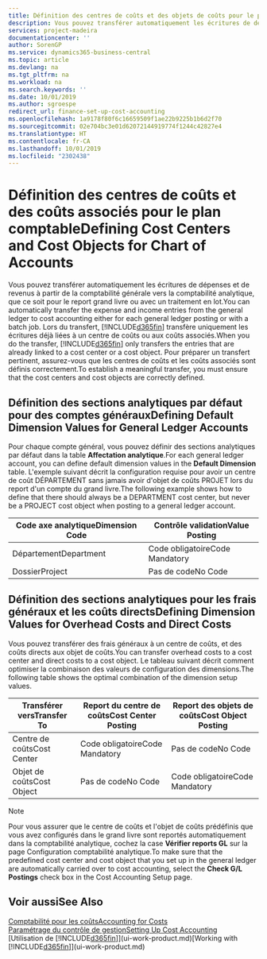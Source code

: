 ```yaml
---
title: Définition des centres de coûts et des objets de coûts pour le plan comptable | Microsoft Docs
description: Vous pouvez transférer automatiquement les écritures de dépenses et de revenus à partir de la comptabilité générale vers la comptabilité analytique, que ce soit pour le report grand livre ou avec un traitement en lot. Lors du transfert, le système transfère uniquement les écritures déjà liées à un centre de coûts ou à un objet de coûts. Pour préparer un transfert pertinent, assurez-vous que les centres de coûts et les coûts associés sont définis correctement.
services: project-madeira
documentationcenter: ''
author: SorenGP
ms.service: dynamics365-business-central
ms.topic: article
ms.devlang: na
ms.tgt_pltfrm: na
ms.workload: na
ms.search.keywords: ''
ms.date: 10/01/2019
ms.author: sgroespe
redirect_url: finance-set-up-cost-accounting
ms.openlocfilehash: 1a9178f80f6c16659509f1ae22b9225b1b6d2f70
ms.sourcegitcommit: 02e704bc3e01d62072144919774f1244c42827e4
ms.translationtype: HT
ms.contentlocale: fr-CA
ms.lasthandoff: 10/01/2019
ms.locfileid: "2302438"
---
```

# <a name="defining-cost-centers-and-cost-objects-for-chart-of-accounts"></a><span data-ttu-id="a316f-105">Définition des centres de coûts et des coûts associés pour le plan comptable</span><span class="sxs-lookup"><span data-stu-id="a316f-105">Defining Cost Centers and Cost Objects for Chart of Accounts</span></span>
<span data-ttu-id="a316f-106">Vous pouvez transférer automatiquement les écritures de dépenses et de revenus à partir de la comptabilité générale vers la comptabilité analytique, que ce soit pour le report grand livre ou avec un traitement en lot.</span><span class="sxs-lookup"><span data-stu-id="a316f-106">You can automatically transfer the expense and income entries from the general ledger to cost accounting either for each general ledger posting or with a batch job.</span></span> <span data-ttu-id="a316f-107">Lors du transfert, [!INCLUDE[d365fin](includes/d365fin_md.md)] transfère uniquement les écritures déjà liées à un centre de coûts ou aux coûts associés.</span><span class="sxs-lookup"><span data-stu-id="a316f-107">When you do the transfer, [!INCLUDE[d365fin](includes/d365fin_md.md)] only transfers the entries that are already linked to a cost center or a cost object.</span></span> <span data-ttu-id="a316f-108">Pour préparer un transfert pertinent, assurez-vous que les centres de coûts et les coûts associés sont définis correctement.</span><span class="sxs-lookup"><span data-stu-id="a316f-108">To establish a meaningful transfer, you must ensure that the cost centers and cost objects are correctly defined.</span></span>  

## <a name="defining-default-dimension-values-for-general-ledger-accounts"></a><span data-ttu-id="a316f-109">Définition des sections analytiques par défaut pour des comptes généraux</span><span class="sxs-lookup"><span data-stu-id="a316f-109">Defining Default Dimension Values for General Ledger Accounts</span></span>  
<span data-ttu-id="a316f-110">Pour chaque compte général, vous pouvez définir des sections analytiques par défaut dans la table **Affectation analytique**.</span><span class="sxs-lookup"><span data-stu-id="a316f-110">For each general ledger account, you can define default dimension values in the **Default Dimension** table.</span></span> <span data-ttu-id="a316f-111">L'exemple suivant décrit la configuration requise pour avoir un centre de coût DÉPARTEMENT sans jamais avoir d'objet de coûts PROJET lors du report d'un compte du grand livre.</span><span class="sxs-lookup"><span data-stu-id="a316f-111">The following example shows how to define that there should always be a DEPARTMENT cost center, but never be a PROJECT cost object when posting to a general ledger account.</span></span>  

|<span data-ttu-id="a316f-112">**Code axe analytique**</span><span class="sxs-lookup"><span data-stu-id="a316f-112">**Dimension Code**</span></span>|<span data-ttu-id="a316f-113">**Contrôle validation**</span><span class="sxs-lookup"><span data-stu-id="a316f-113">**Value Posting**</span></span>|  
|------------------------------------------|-----------------------------------------|  
|<span data-ttu-id="a316f-114">Département</span><span class="sxs-lookup"><span data-stu-id="a316f-114">Department</span></span>|<span data-ttu-id="a316f-115">Code obligatoire</span><span class="sxs-lookup"><span data-stu-id="a316f-115">Code Mandatory</span></span>|  
|<span data-ttu-id="a316f-116">Dossier</span><span class="sxs-lookup"><span data-stu-id="a316f-116">Project</span></span>|<span data-ttu-id="a316f-117">Pas de code</span><span class="sxs-lookup"><span data-stu-id="a316f-117">No Code</span></span>|  

## <a name="defining-dimension-values-for-overhead-costs-and-direct-costs"></a><span data-ttu-id="a316f-118">Définition des sections analytiques pour les frais généraux et les coûts directs</span><span class="sxs-lookup"><span data-stu-id="a316f-118">Defining Dimension Values for Overhead Costs and Direct Costs</span></span>  
 <span data-ttu-id="a316f-119">Vous pouvez transférer des frais généraux à un centre de coûts, et des coûts directs aux objet de coûts.</span><span class="sxs-lookup"><span data-stu-id="a316f-119">You can transfer overhead costs to a cost center and direct costs to a cost object.</span></span> <span data-ttu-id="a316f-120">Le tableau suivant décrit comment optimiser la combinaison des valeurs de configuration des dimensions.</span><span class="sxs-lookup"><span data-stu-id="a316f-120">The following table shows the optimal combination of the dimension setup values.</span></span>  

|<span data-ttu-id="a316f-121">Transférer vers</span><span class="sxs-lookup"><span data-stu-id="a316f-121">Transfer To</span></span>|<span data-ttu-id="a316f-122">Report du centre de coûts</span><span class="sxs-lookup"><span data-stu-id="a316f-122">Cost Center Posting</span></span>|<span data-ttu-id="a316f-123">Report des objets de coûts</span><span class="sxs-lookup"><span data-stu-id="a316f-123">Cost Object Posting</span></span>|  
|-----------------|-------------------------|-------------------------|  
|<span data-ttu-id="a316f-124">Centre de coûts</span><span class="sxs-lookup"><span data-stu-id="a316f-124">Cost Center</span></span>|<span data-ttu-id="a316f-125">Code obligatoire</span><span class="sxs-lookup"><span data-stu-id="a316f-125">Code Mandatory</span></span>|<span data-ttu-id="a316f-126">Pas de code</span><span class="sxs-lookup"><span data-stu-id="a316f-126">No Code</span></span>|  
|<span data-ttu-id="a316f-127">Objet de coûts</span><span class="sxs-lookup"><span data-stu-id="a316f-127">Cost Object</span></span>|<span data-ttu-id="a316f-128">Pas de code</span><span class="sxs-lookup"><span data-stu-id="a316f-128">No Code</span></span>|<span data-ttu-id="a316f-129">Code obligatoire</span><span class="sxs-lookup"><span data-stu-id="a316f-129">Code Mandatory</span></span>|  

> [!NOTE]  
>  <span data-ttu-id="a316f-130">Pour vous assurer que le centre de coûts et l'objet de coûts prédéfinis que vous avez configurés dans le grand livre sont reportés automatiquement dans la comptabilité analytique, cochez la case **Vérifier reports GL** sur la page Configuration comptabilité analytique.</span><span class="sxs-lookup"><span data-stu-id="a316f-130">To make sure that the predefined cost center and cost object that you set up in the general ledger are automatically carried over to cost accounting, select the **Check G/L Postings** check box in the Cost Accounting Setup page.</span></span>  

## <a name="see-also"></a><span data-ttu-id="a316f-131">Voir aussi</span><span class="sxs-lookup"><span data-stu-id="a316f-131">See Also</span></span>  
[<span data-ttu-id="a316f-132">Comptabilité pour les coûts</span><span class="sxs-lookup"><span data-stu-id="a316f-132">Accounting for Costs</span></span>](finance-manage-cost-accounting.md)  
[<span data-ttu-id="a316f-133">Paramétrage du contrôle de gestion</span><span class="sxs-lookup"><span data-stu-id="a316f-133">Setting Up Cost Accounting</span></span>](finance-set-up-cost-accounting.md)  
<span data-ttu-id="a316f-134">[Utilisation de [!INCLUDE[d365fin](includes/d365fin_md.md)]](ui-work-product.md)</span><span class="sxs-lookup"><span data-stu-id="a316f-134">[Working with [!INCLUDE[d365fin](includes/d365fin_md.md)]](ui-work-product.md)</span></span>
